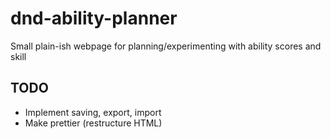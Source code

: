 # dnd-ability-planner
Small plain-ish webpage for planning/experimenting with ability scores and skill

## TODO
- Implement saving, export, import
- Make prettier (restructure HTML)
